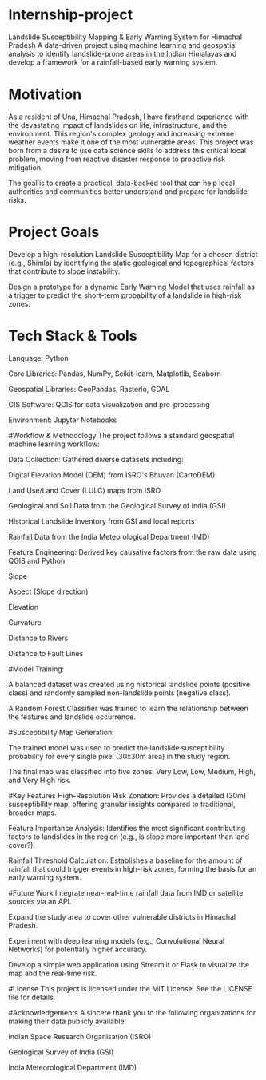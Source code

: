 # Internship-project
Landslide Susceptibility Mapping & Early Warning System for Himachal Pradesh
A data-driven project using machine learning and geospatial analysis to identify landslide-prone areas in the Indian Himalayas and develop a framework for a rainfall-based early warning system.

# Motivation
As a resident of Una, Himachal Pradesh, I have firsthand experience with the devastating impact of landslides on life, infrastructure, and the environment. This region's complex geology and increasing extreme weather events make it one of the most vulnerable areas. This project was born from a desire to use data science skills to address this critical local problem, moving from reactive disaster response to proactive risk mitigation.

The goal is to create a practical, data-backed tool that can help local authorities and communities better understand and prepare for landslide risks.

# Project Goals
Develop a high-resolution Landslide Susceptibility Map for a chosen district (e.g., Shimla) by identifying the static geological and topographical factors that contribute to slope instability.

Design a prototype for a dynamic Early Warning Model that uses rainfall as a trigger to predict the short-term probability of a landslide in high-risk zones.

# Tech Stack & Tools
Language: Python

Core Libraries: Pandas, NumPy, Scikit-learn, Matplotlib, Seaborn

Geospatial Libraries: GeoPandas, Rasterio, GDAL

GIS Software: QGIS for data visualization and pre-processing

Environment: Jupyter Notebooks

#Workflow & Methodology
The project follows a standard geospatial machine learning workflow:

Data Collection: Gathered diverse datasets including:

Digital Elevation Model (DEM) from ISRO's Bhuvan (CartoDEM)

Land Use/Land Cover (LULC) maps from ISRO

Geological and Soil Data from the Geological Survey of India (GSI)

Historical Landslide Inventory from GSI and local reports

Rainfall Data from the India Meteorological Department (IMD)

Feature Engineering: Derived key causative factors from the raw data using QGIS and Python:

Slope

Aspect (Slope direction)

Elevation

Curvature

Distance to Rivers

Distance to Fault Lines

#Model Training:

A balanced dataset was created using historical landslide points (positive class) and randomly sampled non-landslide points (negative class).

A Random Forest Classifier was trained to learn the relationship between the features and landslide occurrence.

#Susceptibility Map Generation:

The trained model was used to predict the landslide susceptibility probability for every single pixel (30x30m area) in the study region.

The final map was classified into five zones: Very Low, Low, Medium, High, and Very High risk.

 #Key Features
High-Resolution Risk Zonation: Provides a detailed (30m) susceptibility map, offering granular insights compared to traditional, broader maps.

Feature Importance Analysis: Identifies the most significant contributing factors to landslides in the region (e.g., is slope more important than land cover?).

Rainfall Threshold Calculation: Establishes a baseline for the amount of rainfall that could trigger events in high-risk zones, forming the basis for an early warning system.

 #Future Work
Integrate near-real-time rainfall data from IMD or satellite sources via an API.

Expand the study area to cover other vulnerable districts in Himachal Pradesh.

Experiment with deep learning models (e.g., Convolutional Neural Networks) for potentially higher accuracy.

Develop a simple web application using Streamlit or Flask to visualize the map and the real-time risk.

#License
This project is licensed under the MIT License. See the LICENSE file for details.

#Acknowledgements
A sincere thank you to the following organizations for making their data publicly available:

Indian Space Research Organisation (ISRO)

Geological Survey of India (GSI)

India Meteorological Department (IMD)
